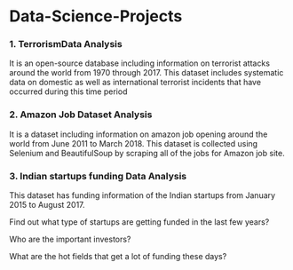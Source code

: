 # Data-Science-Projects

### 1. TerrorismData Analysis
It is an open-source database including information on terrorist attacks around the world from 1970 through 2017. This dataset includes systematic data on domestic as well as international terrorist incidents that have occurred during this time period

### 2. Amazon Job Dataset Analysis
It is a dataset including information on amazon job opening around the world from June 2011 to March 2018. This dataset is collected using Selenium and BeautifulSoup by scraping all of the jobs for Amazon job site.

### 3. Indian startups funding Data Analysis
This dataset has funding information of the Indian startups from January 2015 to August 2017.

Find out what type of startups are getting funded in the last few years?

Who are the important investors?

What are the hot fields that get a lot of funding these days?
